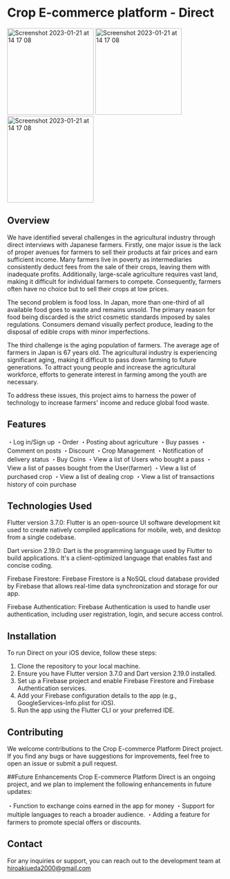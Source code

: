 # Crop E-commerce platform - Direct

<img width="200" alt="Screenshot 2023-01-21 at 14 17 08" src="[https://github.com/Hiroaki-hey-jude/pomodolo/assets/76618285/8802cab9-fda7-4a23-a0ea-b2c5400ff597](https://github.com/Hiroaki-hey-jude/fyp/assets/76618285/59296f5d-bd70-40ee-ab23-556d3856e843)">
<img width="200" alt="Screenshot 2023-01-21 at 14 17 08" src="https://github.com/Hiroaki-hey-jude/pomodolo/assets/76618285/568b658f-d09a-4176-b83d-11a878353edb">
<img width="200" alt="Screenshot 2023-01-21 at 14 17 08" src="[https://github.com/Hiroaki-hey-jude/pomodolo/assets/76618285/53536970-5f40-4c2a-88f2-0d95c7e7c0fd](https://github.com/Hiroaki-hey-jude/fyp/assets/76618285/58d55179-ec48-4e8d-8945-7265da1dc636)">

## Overview
We have identified several challenges in the agricultural industry through direct interviews with Japanese farmers. Firstly, one major issue is the lack of proper avenues for farmers to sell their products at fair prices and earn sufficient income. Many farmers live in poverty as intermediaries consistently deduct fees from the sale of their crops, leaving them with inadequate profits. Additionally, large-scale agriculture requires vast land, making it difficult for individual farmers to compete. Consequently, farmers often have no choice but to sell their crops at low prices.

The second problem is food loss. In Japan, more than one-third of all available food goes to waste and remains unsold. The primary reason for food being discarded is the strict cosmetic standards imposed by sales regulations. Consumers demand visually perfect produce, leading to the disposal of edible crops with minor imperfections.

The third challenge is the aging population of farmers. The average age of farmers in Japan is 67 years old. The agricultural industry is experiencing significant aging, making it difficult to pass down farming to future generations. To attract young people and increase the agricultural workforce, efforts to generate interest in farming among the youth are necessary.

To address these issues, this project aims to harness the power of technology to increase farmers' income and reduce global food waste.

## Features
・Log in/Sign up
・Order
・Posting about agriculture
・Buy passes
・Comment on posts
・Discount
・Crop Management
・Notification of delivery status
・Buy Coins
・View a list of  Users who bought a pass
・View a list of passes bought from the User(farmer)
・View a list of purchased crop
・View a list of dealing crop
・View a list of transactions history of coin purchase

## Technologies Used
Flutter version 3.7.0: Flutter is an open-source UI software development kit used to create natively compiled applications for mobile, web, and desktop from a single codebase.

Dart version 2.19.0: Dart is the programming language used by Flutter to build applications. It's a client-optimized language that enables fast and concise coding.

Firebase Firestore: Firebase Firestore is a NoSQL cloud database provided by Firebase that allows real-time data synchronization and storage for our app.

Firebase Authentication: Firebase Authentication is used to handle user authentication, including user registration, login, and secure access control.


## Installation
To run Direct on your iOS device, follow these steps:

1. Clone the repository to your local machine.
2. Ensure you have Flutter version 3.7.0 and Dart version 2.19.0 installed.
3. Set up a Firebase project and enable Firebase Firestore and Firebase Authentication services.
4. Add your Firebase configuration details to the app (e.g., GoogleServices-Info.plist for iOS).
5. Run the app using the Flutter CLI or your preferred IDE.

## Contributing
We welcome contributions to the Crop E-commerce Platform Direct project. If you find any bugs or have suggestions for improvements, feel free to open an issue or submit a pull request.

##Future Enhancements
Crop E-commerce Platform Direct is an ongoing project, and we plan to implement the following enhancements in future updates:

・Function to exchange coins earned in the app for money
・Support for multiple languages to reach a broader audience.
・Adding a feature for farmers to promote special offers or discounts.


## Contact
For any inquiries or support, you can reach out to the development team at hiroakiueda2000@gmail.com

